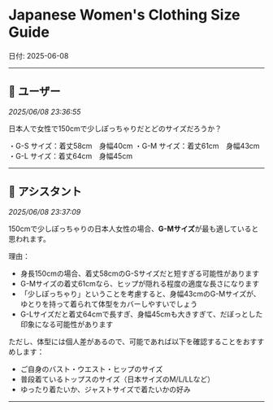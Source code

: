 # Japanese Women's Clothing Size Guide

日付: 2025-06-08

---

## 👤 ユーザー
*2025/06/08 23:36:55*

日本人で女性で150cmで少しぽっちゃりだとどのサイズだろうか？

・G-S サイズ：着丈58cm　身幅40cm ・G-M サイズ：着丈61cm　身幅43cm ・G-L サイズ：着丈64cm　身幅45cm

---

## 🤖 アシスタント
*2025/06/08 23:37:09*

150cmで少しぽっちゃりの日本人女性の場合、**G-Mサイズ**が最も適していると思われます。

理由：
- 身長150cmの場合、着丈58cmのG-Sサイズだと短すぎる可能性があります
- G-Mサイズの着丈61cmなら、ヒップが隠れる程度の適度な長さになります
- 「少しぽっちゃり」ということを考慮すると、身幅43cmのG-Mサイズが、ゆとりを持って着られて体型をカバーしやすいでしょう
- G-Lサイズだと着丈64cmで長すぎ、身幅45cmも大きすぎて、だぼっとした印象になる可能性があります

ただし、体型には個人差があるので、可能であれば以下を確認することをおすすめします：
- ご自身のバスト・ウエスト・ヒップのサイズ
- 普段着ているトップスのサイズ（日本サイズのM/L/LLなど）
- ゆったり着たいか、ジャストサイズで着たいかの好み

---
